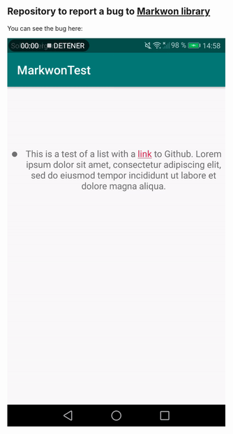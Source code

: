 Repository to report a bug to [Markwon library](https://github.com/noties/Markwon)
----

You can see the bug here:

![](video/bugreport.gif)
